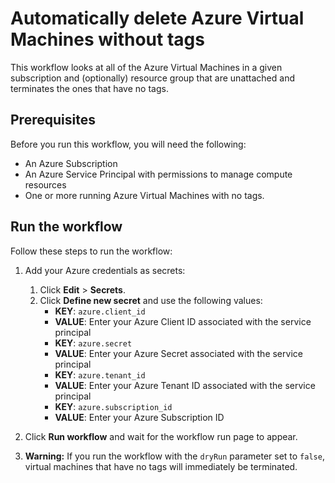 # Automatically delete Azure Virtual Machines without tags

This workflow looks at all of the Azure Virtual Machines in a given subscription and (optionally) resource group that are unattached and terminates the ones that have no tags.

## Prerequisites

Before you run this workflow, you will need the following:
- An Azure Subscription
- An Azure Service Principal with permissions to manage compute resources
- One or more running Azure Virtual Machines with no tags. 

## Run the workflow

Follow these steps to run the workflow:
1. Add your Azure credentials as secrets:
   1. Click **Edit** > **Secrets**.
   2. Click **Define new secret** and use the following values:
      - **KEY**: `azure.client_id`
      - **VALUE**: Enter your Azure Client ID associated with the service principal
      - **KEY**: `azure.secret`
      - **VALUE**: Enter your Azure Secret associated with the service principal
      - **KEY**: `azure.tenant_id`
      - **VALUE**: Enter your Azure Tenant ID associated with the service principal 
      - **KEY**: `azure.subscription_id`
      - **VALUE**: Enter your Azure Subscription ID  

2. Click **Run workflow** and wait for the workflow run page to appear.
3. **Warning:** If you run the workflow with the `dryRun` parameter set to
   `false`, virtual machines that have no tags will immediately be terminated.
